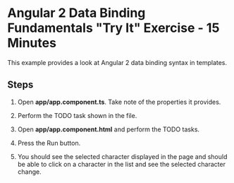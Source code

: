 # Angular 2 Data Binding Fundamentals "Try It" Exercise - 15 Minutes

This example provides a look at Angular 2 data binding syntax in templates.

## Steps

1. Open **app/app.component.ts**. Take note of the properties it provides.

2. Perform the TODO task shown in the file.

3. Open **app/app.component.html** and perform the TODO tasks.

4. Press the Run button.

5. You should see the selected character displayed in the page
   and should be able to click on a character in the list and see the 
   selected character change.